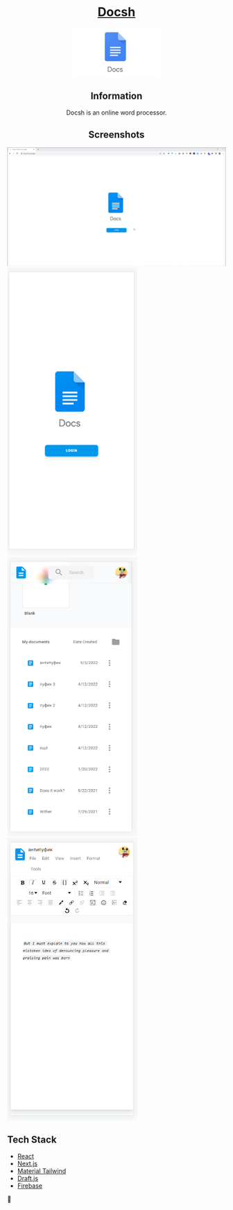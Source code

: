<div align="center">
	<h1><a href="https://docsh.vercel.app/">Docsh</a></h1>
	<img src="public/images/docs.png" alt="Logo" width="200"/>

<h2>Information</h1>

Docsh is an online word processor.

<h2>Screenshots</h2>

</div>

![flow](/flow.gif)
<img src="login.png" width="300"/>
<img src="docsh.png" width="300"/>
<img src="document.png" width="300"/>

## Tech Stack

-   [React](https://reactjs.org/)
-   [Next.js](https://nextjs.org/)
-   [Material Tailwind](https://www.material-tailwind.com/)
-   [Draft.js](https://draftjs.org/)
-   [Firebase](https://firebase.google.com/)

<b> 📄 </b>

